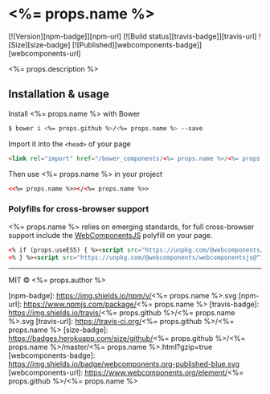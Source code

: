 # <%= props.name %>
[![Version][npm-badge]][npm-url] [![Build status][travis-badge]][travis-url] ![Size][size-badge] [![Published][webcomponents-badge]][webcomponents-url]

<%= props.description %>

## Installation & usage

Install <%= props.name %> with Bower

```sh
$ bower i <%= props.github %>/<%= props.name %> --save
```

Import it into the `<head>` of your page

```html
<link rel="import" href="/bower_components/<%= props.name %>/<%= props.name %>.html">
```

Then use <%= props.name %> in your project

```html
<<%= props.name %>></<%= props.name %>>
```

### Polyfills for cross-browser support

<%= props.name %> relies on emerging standards, for full cross-browser support include the [WebComponentsJS](https://github.com/webcomponents/webcomponentsjs) polyfill on your page.

```html
<% if (props.useES5) { %><script src="https://unpkg.com/@webcomponents/webcomponentsjs@^1.0.0/custom-elements-es5-adapter.js"></script>
<% } %><script src="https://unpkg.com/@webcomponents/webcomponentsjs@^1.0.0/webcomponents-loader.js"></script>
```

***

MIT © <%= props.author %>

[npm-badge]: https://img.shields.io/npm/v/<%= props.name %>.svg
[npm-url]: https://www.npmjs.com/package/<%= props.name %>
[travis-badge]: https://img.shields.io/travis/<%= props.github %>/<%= props.name %>.svg
[travis-url]: https://travis-ci.org/<%= props.github %>/<%= props.name %>
[size-badge]: https://badges.herokuapp.com/size/github/<%= props.github %>/<%= props.name %>/master/<%= props.name %>.html?gzip=true
[webcomponents-badge]: https://img.shields.io/badge/webcomponents.org-published-blue.svg
[webcomponents-url]: https://www.webcomponents.org/element/<%= props.github %>/<%= props.name %>
